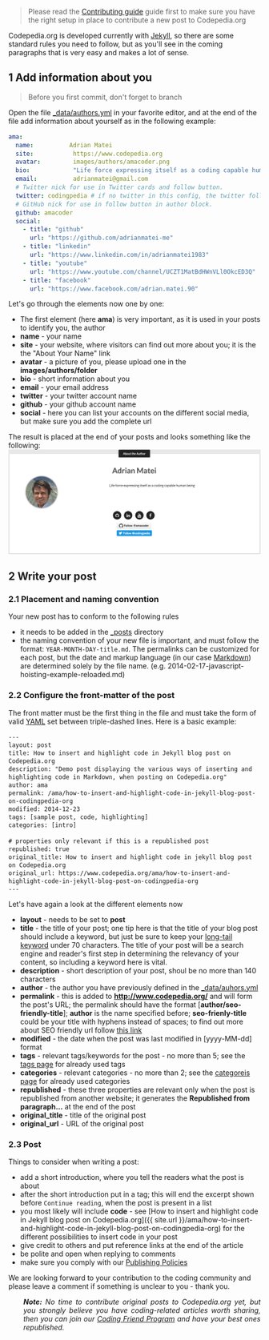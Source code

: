 > Please read the [Contributing guide](CONTRIBUTING.md) guide first to make sure
you have the right setup in place to contribute a new post to Codepedia.org

Codepedia.org is developed currently with [Jekyll](https://jekyllrb.com/), so there are some
standard rules you need to follow, but as you'll see in the coming paragraphs that is very easy and makes a lot of sense.

## 1 Add information about you

> Before you first commit, don't forget to branch

Open the file [_data/authors.yml](_data/authors.yml) in your favorite editor, and at the end of the file add
information about yourself as in the following example:

```yaml
ama:
  name:          Adrian Matei
  site:           https://www.codepedia.org
  avatar:         images/authors/amacoder.png
  bio:            "Life force expressing itself as a coding capable human being"
  email:          adrianmatei@gmail.com
  # Twitter nick for use in Twitter cards and follow button.
  twitter: codingpedia # if no twitter in this config, the twitter follow button will be removed
  # GitHub nick for use in follow button in author block.
  github: amacoder
  social:
    - title: "github"
      url: "https://github.com/adrianmatei-me"
    - title: "linkedin"
      url: "https://www.linkedin.com/in/adrianmatei1983"
    - title: "youtube"
      url: "https://www.youtube.com/channel/UCZT1MatBdHWnVLl0OkcED3Q"
    - title: "facebook"
      url: "https://www.facebook.com/adrian.matei.90"
```
Let's go through the elements now one by one:
* The first element (here **ama**) is very important, as it is used in your posts to identify you, the author
* **name** - your name
* **site** - your website, where visitors can find out more about you; it is the the "About Your Name" link
* **avatar** - a picture of you, please upload one in the __images/authors/folder__
* **bio** - short information about you
* **email** - your email address
* **twitter** - your twitter account name
* **github** - your github account name
* **social** - here you can list your accounts on the different social media, but make sure you add the complete url

The result is placed at the end of your posts and looks something like the following:
![About author](images/contributing/contributing-about-author.png)

## 2 Write your post

### 2.1 Placement and naming convention

Your new post has to conform to the following rules
* it needs to be added in the [_posts](_posts) directory
* the naming convention of your new file is important, and must follow the format: <code>YEAR-MONTH-DAY-title.md</code>.
The permalinks can be customized for each post, but the date and markup language (in our case [Markdown](http://daringfireball.net/projects/markdown/)) are determined solely by the file name.
(e.g. 2014-02-17-javascript-hoisting-example-reloaded.md)

### 2.2 Configure the front-matter of the post

The front matter must be the first thing in the file and must take the form of valid [YAML](https://en.wikipedia.org/wiki/YAML) set between triple-dashed lines. Here is a basic example:
```
---
layout: post
title: How to insert and highlight code in Jekyll blog post on Codepedia.org
description: "Demo post displaying the various ways of inserting and highlighting code in Markdown, when posting on Codepedia.org"
author: ama
permalink: /ama/how-to-insert-and-highlight-code-in-jekyll-blog-post-on-codingpedia-org
modified: 2014-12-23
tags: [sample post, code, highlighting]
categories: [intro]

# properties only relevant if this is a republished post
republished: true
original_title: How to insert and highlight code in jekyll blog post on Codepedia.org
original_url: https://www.codepedia.org/ama/how-to-insert-and-highlight-code-in-jekyll-blog-post-on-codingpedia-org
---
```

Let's have again a look at the different elements now
* **layout** - needs to be set to **post**
* **title** - the title of your post; one tip here is that the title of your blog post should include a keyword, but just be sure to keep your [long-tail keyword](https://yoast.com/focus-on-long-tail-keywords/) under 70 characters. The title of your post will be a search engine and reader's first step in determining the relevancy of your content, so including a keyword here is vital.
* **description** - short description of your post, shoul be no more than 140 characters
* **author** - the author you have previously defined in the [_data/auhors.yml](_data/auhors.yml)
* **permalink** - this is added to __http://www.codepedia.org/__ and will form the post's URL; the permalink should have the format [__author/seo-friendly-title__]; **author** is the name specified before;
**seo-frienly-title** could be your title with hyphens instead of spaces; to find out more about SEO friendly url follow [this link](https://www.codepedia.org/ama/seo-friendly-url-construction-with-spring-mvc/#What_is_a_friendly_URL)
* **modified** - the date when the post was last modified in [yyyy-MM-dd] format
* **tags** - relevant tags/keywords for the post - no more than 5; see the [tags page](https://www.codepedia.org/tags/) for already used tags
* **categories** - relevant categories - no more than 2;  see the [categoreis page](https://www.codepedia.org/categories/) for already used categories
* **republished** - these three properties are relevant only when the post is republished from another website; it generates the __Republished from paragraph...__ at the end of the post
* **original_title** - title of the original post
* **original_url** - URL of the original post

### 2.3 Post

Things to consider when writing a post:
* add a short introduction, where you tell the readers what the post is about
* after the short introduction put in a <code><!--more--></code> tag; this will end the excerpt shown before
<code>Continue reading</code>, when the post is present in a list
* you most likely will include **code** - see [How to insert and highlight code in Jekyll blog post on Codepedia.org]({{ site.url }}/ama/how-to-insert-and-highlight-code-in-jekyll-blog-post-on-codingpedia-org) for the different possibilities to insert code in your post
* give credit to others and put reference links at the end of the article
* be polite and open when replying to comments
* make sure you comply with our [Publishing Policies](https://www.codepedia.org/contributors/publishing-policy/)

We are looking forward to your contribution to the coding community and please leave a comment if something is unclear to you - thank you.

<p style="text-align: justify; padding-left: 30px;">
  <em><strong>Note:</strong> No time to contribute original posts to Codepedia.org yet, but you strongly believe you have coding-related articles worth sharing, then you can join our <a title="Coding Friend Program" href="https://www.codepedia.org/friends" target="_blank">Coding Friend Program</a> and have your best ones republished. </em>
</p>
